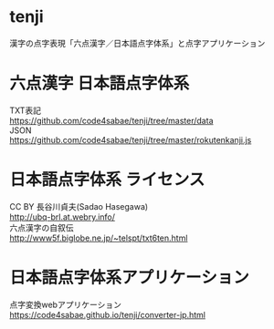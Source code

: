 # tenji
漢字の点字表現「六点漢字／日本語点字体系」と点字アプリケーション  

# 六点漢字 日本語点字体系
TXT表記  
https://github.com/code4sabae/tenji/tree/master/data  
JSON  
https://github.com/code4sabae/tenji/tree/master/rokutenkanji.js  

# 日本語点字体系 ライセンス  
CC BY 長谷川貞夫(Sadao Hasegawa)  
http://ubq-brl.at.webry.info/  
六点漢字の自叙伝  
http://www5f.biglobe.ne.jp/~telspt/txt6ten.html

# 日本語点字体系アプリケーション
点字変換webアプリケーション  
https://code4sabae.github.io/tenji/converter-jp.html  
